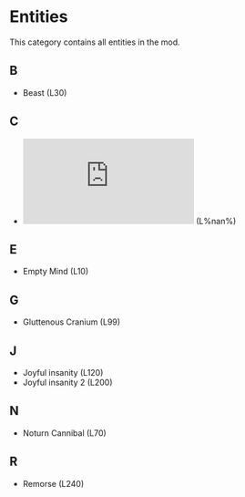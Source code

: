 # Entities

This category contains all entities in the mod.

## B
- Beast (L30)

## C
- ![Code Fragments](https://github.com/Redstel/Lunar-rooms-wiki/blob/main/CodeFragments.md)
(L%nan%)

## E
- Empty Mind (L10)

## G
- Gluttenous Cranium (L99)
  
## J
- Joyful insanity (L120)
- Joyful insanity 2 (L200)

## N
- Noturn Cannibal (L70)

## R
- Remorse (L240)
